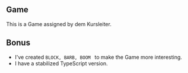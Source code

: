 ## Game

This is a Game assigned by dem Kursleiter.



## Bonus

*   I've created `BLOCK, BARB, BOOM `  to make the Game more interesting.
*   I have a stabilized TypeScript version.

